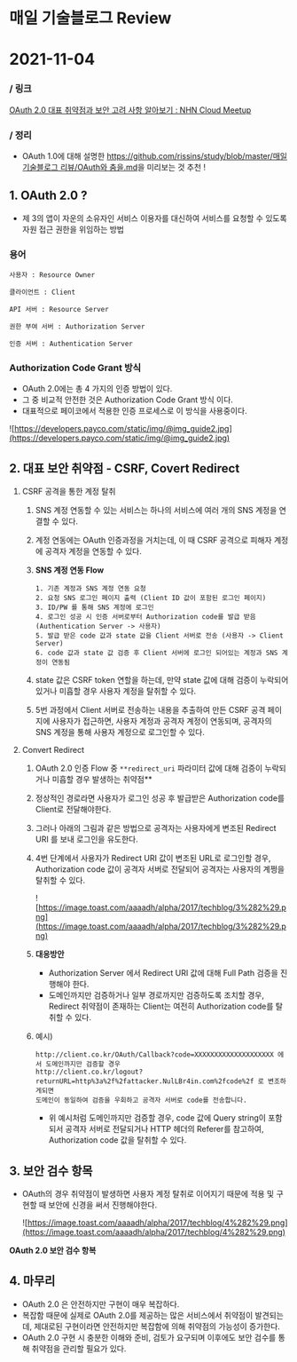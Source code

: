 # 매일 기술블로그 Review

# 2021-11-04

### / 링크

[OAuth 2.0 대표 취약점과 보안 고려 사항 알아보기 : NHN Cloud Meetup](https://meetup.toast.com/posts/105)

### / 정리

- OAuth 1.0에 대해 설명한  [https://github.com/rissins/study/blob/master/매일 기술블로그 리뷰/OAuth와 춤을.md](https://github.com/rissins/study/blob/master/%EB%A7%A4%EC%9D%BC%20%EA%B8%B0%EC%88%A0%EB%B8%94%EB%A1%9C%EA%B7%B8%20%EB%A6%AC%EB%B7%B0/OAuth%EC%99%80%20%EC%B6%A4%EC%9D%84.md)을 미리보는 것 추천 !

## 1. OAuth 2.0 ?

- 제 3의 앱이 자운의 소유자인 서비스 이용자를 대신하여 서비스를 요청할 수 있도록 자원 접근 권한을 위임하는 방법

### 용어

```
사용자 : Resource Owner

클라이언트 : Client

API 서버 : Resource Server

권한 부여 서버 : Authorization Server

인증 서버 : Authentication Server
```

### Authorization Code Grant 방식

- OAuth 2.0에는 총 4 가지의 인증 방법이 있다.
- 그 중 비교적 안전한 것은 Authorization Code Grant 방식 이다.
- 대표적으로 페이코에서 적용한 인증 프로세스로 이 방식을 사용중이다.

![https://developers.payco.com/static/img/@img_guide2.jpg](https://developers.payco.com/static/img/@img_guide2.jpg)

## 2. 대표 보안 취약점 - CSRF, Covert Redirect

1. CSRF 공격을 통한 계정 탈취
    1. SNS 계정 연동할 수 있는 서비스는 하나의 서비스에 여러 개의 SNS 계정을 연결할 수 있다.
    2. 계정 연동에는 OAuth 인증과정을 거치는데, 이 때 CSRF 공격으로 피해자 계정에 공격자 계정을 연동할 수 있다.
    3. **SNS 계정 연동 Flow**
        
        ```
        1. 기존 계정과 SNS 계정 연동 요청
        2. 요청 SNS 로그인 페이지 출력 (Client ID 값이 포함된 로그인 페이지)
        3. ID/PW 를 통해 SNS 계정에 로그인
        4. 로그인 성공 시 인증 서버로부터 Authorization code를 발급 받음 (Authentication Server -> 사용자)
        5. 발급 받은 code 값과 state 값을 Client 서버로 전송 (사용자 -> Client Server)
        6. code 값과 state 값 검증 후 Client 서버에 로그인 되어있는 계정과 SNS 계정이 연동됨
        ```
        
    4. state 값은 CSRF token 연할을 하는데, 만약 state 값에 대해 검증이 누락되어 있거나 미흡할 경우 사용자 계정을 탈취할 수 있다.
    5. 5번 과정에서 Client 서버로 전송하는 내용을 추출하여 만든 CSRF 공격 페이지에 사용자가 접근하면, 사용자 계정과 공격자 계정이 연동되며, 공격자의 SNS 계정을 통해 사용자 계정으로 로그인할 수 있다.
2. Convert Redirect
    1. OAuth 2.0 인증 Flow 중 `**redirect_uri` 파라미터 값에 대해 검증이 누락되거나 미흡할 경우 발생하는 취약점**
    2. 정상적인 경로라면 사용자가 로그인 성공 후 발급받은 Authorization code를 Client로 전달해야한다.
    3. 그러나 아래의 그림과 같은 방법으로 공격자는 사용자에게 변조된 Redirect URI 를 보내 로그인을 유도한다.
    4. 4번 단계에서 사용자가 Redirect URI 값이 변조된 URL로 로그인할 경우, Authorization code 값이 공격자 서버로 전달되어 공격자는 사용자의 계쩡을 탈취할 수 있다.
        
        ![https://image.toast.com/aaaadh/alpha/2017/techblog/3%282%29.png](https://image.toast.com/aaaadh/alpha/2017/techblog/3%282%29.png)
        
    5. **대응방안**
        - Authorization Server 에서 Redirect URI 값에 대해 Full Path 검증을 진행해야 한다.
        - 도메인까지만 검증하거나 일부 경로까지만 검증하도록 조치할 경우, Redirect 취약점이 존재하는 Client는 여전히 Authorization code를 탈취할 수 있다.
    6. 예시)
        
        ```
        http://client.co.kr/OAuth/Callback?code=XXXXXXXXXXXXXXXXXXXX 에서 도메인까지만 검증할 경우
        http://client.co.kr/logout?returnURL=http%3a%2f%2fattacker.NulLBr4in.com%2fcode%2f 로 변조하게되면
        도메인이 동일하여 검증을 우회하고 공격자 서버로 code를 전송합니다.
        ```
        
        - 위 예시처럼 도메인까지만 검증할 경우, code 값에 Query string이 포함되서 공격자 서버로 전달되거나 HTTP 헤더의 Referer를 참고하여, Authorization code 값을 탈취할 수 있다.
    

## 3. 보안 검수 항목

- OAuth의 경우 취약점이 발생하면 사용자 계정 탈취로 이어지기 때문에 적용 및 구현할 때 보안에 신경을 써서 진행해야한다.
    
    ![https://image.toast.com/aaaadh/alpha/2017/techblog/4%282%29.png](https://image.toast.com/aaaadh/alpha/2017/techblog/4%282%29.png)
    

**OAuth 2.0 보안 검수 항복**

## 4. 마무리

- OAuth 2.0 은 안전하지만 구현이 매우 복잡하다.
- 복잡함 때문에 실제로 OAuth 2.0를 제공하는 많은 서비스에서 취약점이 발견되는데, 제대로된 구현이라면 안전하지만 복잡함에 의해 취약점의 가능성이 증가한다.
- OAuth 2.0 구현 시 충분한 이해와 준비, 검토가 요구되며 이후에도 보안 검수를 통해 취약점을 관리할 필요가 있다.
